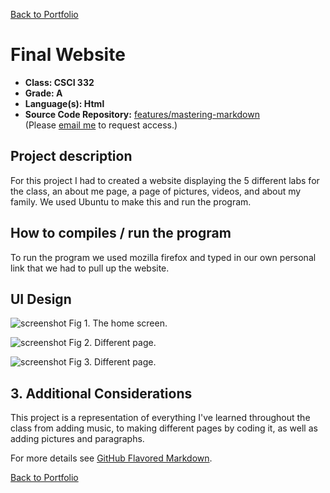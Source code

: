 [Back to Portfolio](./)

Final Website
===============

-   **Class: CSCI 332** 
-   **Grade: A**
-   **Language(s): Html**
-   **Source Code Repository:** [features/mastering-markdown](https://guides.github.com/features/mastering-markdown/)  
    (Please [email me](mailto:kttyler@csustudent.net?subject=GitHub%20Access) to request access.)

## Project description
For this project I had to created a website displaying the 5 different labs for the class, an about me page, a page of pictures, videos, and about my family. We used Ubuntu to make this and run the program. 

## How to compiles / run the program
To run the program we used mozilla firefox and typed in our own personal link that we had to pull up the website. 

## UI Design

![screenshot](myhomescreen.png)
Fig 1. The home screen.

![screenshot](gallery.png)
Fig 2. Different page.

![screenshot](videos.png)
Fig 3. Different page.

## 3. Additional Considerations

This project is a representation of everything I've learned throughout the class from adding music, to making different pages by coding it, as well as adding pictures and paragraphs.   

For more details see [GitHub Flavored Markdown](https://guides.github.com/features/mastering-markdown/).

[Back to Portfolio](./)

